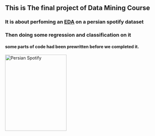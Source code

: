 ## This is The final project of Data Mining Course
### It is about perfoming an <a href="https://en.wikipedia.org/wiki/Exploratory_data_analysis">EDA</a> on a persian spotify dataset
### Then doing some regression and classification on it
#### some parts of code had been prewritten before we completed it.
<div align="left">
<img src="https://www.citypng.com/public/uploads/preview/png-spotify-music-app-logo-11661938608huqzjctei1.png?v=2023063013" height="250" width="200" alt="Persian Spotify" />
</div>
